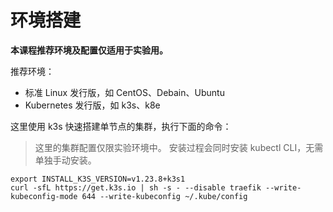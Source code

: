 # 环境搭建

**本课程推荐环境及配置仅适用于实验用。**

推荐环境：
* 标准 Linux 发行版，如 CentOS、Debain、Ubuntu
* Kubernetes 发行版，如 k3s、k8e 

这里使用 k3s 快速搭建单节点的集群，执行下面的命令：

> 这里的集群配置仅限实验环境中。
> 安装过程会同时安装 kubectl CLI，无需单独手动安装。

```shell
export INSTALL_K3S_VERSION=v1.23.8+k3s1
curl -sfL https://get.k3s.io | sh -s - --disable traefik --write-kubeconfig-mode 644 --write-kubeconfig ~/.kube/config
```

